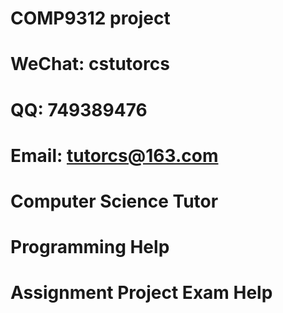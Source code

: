 # COMP9312 project
# WeChat: cstutorcs

# QQ: 749389476

# Email: tutorcs@163.com

# Computer Science Tutor

# Programming Help

# Assignment Project Exam Help
